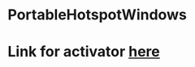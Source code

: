# PortableHotspotWindows

# Link for activator [here](https://github.com/LudNaucnik/SerialActivator)
